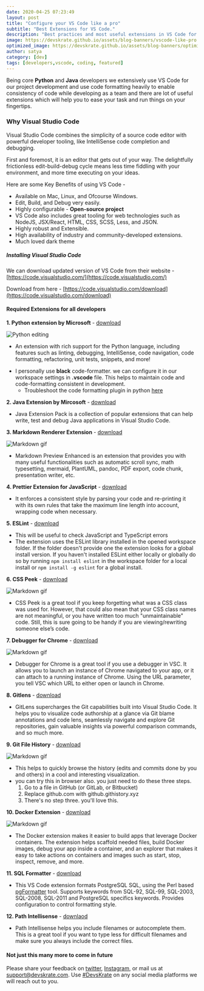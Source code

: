 ```yaml
---
date: 2020-04-25 07:23:49
layout: post
title: "Configure your VS Code like a pro"
subtitle: "Best Extensions for VS Code."
description: "Best practices and most useful extensions in VS Code for good productivity"
image: https://devskrate.github.io/assets/blog-banners/vscode-like-pro.jpg
optimized_image: https://devskrate.github.io/assets/blog-banners/optimized/vscode-like-pro.webp 
author: satya
category: [dev]
tags: [developers,vscode, coding, featured]
---
```


Being core **Python** and **Java** developers we extensively use VS Code for our project development and use code formatting heavily to enable consistency of code while developing as a team and there are lot of useful extensions which will help you to ease your task and run things on your fingertips.

### Why Visual Studio Code

Visual Studio Code combines the simplicity of a source code editor with powerful developer tooling, like IntelliSense code completion and debugging.

First and foremost, it is an editor that gets out of your way. The delightfully frictionless edit-build-debug cycle means less time fiddling with your environment, and more time executing on your ideas.

Here are some Key Benefits of using VS Code -

- Available on Mac, Linux, and Ofcourse Windows.
- Edit, Build, and Debug very easily.
- Highly configurable - **Open-source project**
- VS Code also includes great tooling for web technologies such as NodeJS, JSX/React, HTML, CSS, SCSS, Less, and JSON.
- Highly robust and Extensible.
- High availability of industry and community-developed extensions.
- Much loved dark theme

##### Installing Visual Studio Code

We can download updated version of VS Code from their website - [https://code.visualstudio.com/](https://code.visualstudio.com/)

Download from here - [https://code.visualstudio.com/download](https://code.visualstudio.com/download)

#### Required Extensions for all developers

**1. Python extension by Microsoft** - [download](https://marketplace.visualstudio.com/items?itemName=ms-python.python)

![Python editing](https://devskrate.github.io/assets/images/vscode/python-editing.gif)

- An extension with rich support for the Python language, including features such as linting, debugging, IntelliSense, code navigation, code formatting, refactoring, unit tests, snippets, and more!

* I personally use **black** code-formatter. we can configure it in our workspace settings in **.vscode** file. This helps to maintain code and code-formatting consistent in development.
  - Troubleshoot the code formatting plugin in python [here](https://code.visualstudio.com/docs/python/editing)

**2. Java Extension by Mircosoft** - [download](https://marketplace.visualstudio.com/items?itemName=vscjava.vscode-java-pack)

- Java Extension Pack is a collection of popular extensions that can help write, test and debug Java applications in Visual Studio Code.

**3. Markdown Renderer Extension** - [download](https://marketplace.visualstudio.com/items?itemName=shd101wyy.markdown-preview-enhanced)

![Markdown gif](https://devskrate.github.io/assets/images/vscode/md-image.png)

- Markdown Preview Enhanced is an extension that provides you with many useful functionalities such as automatic scroll sync, math typesetting, mermaid, PlantUML, pandoc, PDF export, code chunk, presentation writer, etc.

**4. Prettier Extension for JavaScript** - [download](https://marketplace.visualstudio.com/items?itemName=esbenp.prettier-vscode)

- It enforces a consistent style by parsing your code and re-printing it with its own rules that take the maximum line length into account, wrapping code when necessary.

**5. ESLint** - [download](https://marketplace.visualstudio.com/items?itemName=dbaeumer.vscode-eslint)

- This will be useful to check JavaScript and TypeScript errors
- The extension uses the ESLint library installed in the opened workspace folder. If the folder doesn't provide one the extension looks for a global install version. If you haven't installed ESLint either locally or globally do so by running `npm install eslint` in the workspace folder for a local install or `npm install -g eslint` for a global install.

**6. CSS Peek** - [download](https://marketplace.visualstudio.com/items?itemName=pranaygp.vscode-css-peek)

![Markdown gif](https://devskrate.github.io/assets/images/vscode/css.gif)

- CSS Peek is a great tool if you keep forgetting what was a CSS class was used for. However, that could also mean that your CSS class names are not meaningful, or you have written too much "unmaintainable" code. Still, this is sure going to be handy if you are viewing/rewriting someone else’s code.

**7. Debugger for Chrome** - [download](https://marketplace.visualstudio.com/items?itemName=msjsdiag.debugger-for-chrome)

![Markdown gif](https://devskrate.github.io/assets/images/vscode/chrome.gif)

- Debugger for Chrome is a great tool if you use a debugger in VSC. It allows you to launch an instance of Chrome navigated to your app, or it can attach to a running instance of Chrome. Using the URL parameter, you tell VSC which URL to either open or launch in Chrome.

**8. Gitlens** - [download](https://marketplace.visualstudio.com/items?itemName=eamodio.gitlens)

- GitLens supercharges the Git capabilities built into Visual Studio Code. It helps you to visualize code authorship at a glance via Git blame annotations and code lens, seamlessly navigate and explore Git repositories, gain valuable insights via powerful comparison commands, and so much more.

**9. Git File History** - [download](https://marketplace.visualstudio.com/items?itemName=pomber.git-file-history)

![Markdown gif](https://devskrate.github.io/assets/images/vscode/git-file-history.gif)

- This helps to quickly browse the history (edits and commits done by you and others) in a cool and interesting visualization.
- you can try this in browser also. you just need to do these three steps.
  1. Go to a file in GitHub (or GitLab, or Bitbucket)
  2. Replace github.com with github.githistory.xyz
  3. There's no step three. you'll love this.

**10. Docker Extension** - [download](https://marketplace.visualstudio.com/items?itemName=ms-azuretools.vscode-docker)

![Markdown gif](https://devskrate.github.io/assets/images/vscode/docker.png)

- The Docker extension makes it easier to build apps that leverage Docker containers. The extension helps scaffold needed files, build Docker images, debug your app inside a container, and an explorer that makes it easy to take actions on containers and images such as start, stop, inspect, remove, and more.

**11. SQL Formatter** - [download](https://marketplace.visualstudio.com/items?itemName=bradymholt.pgformatter)

- This VS Code extension formats PostgreSQL SQL, using the Perl based [pgFormatter](https://github.com/darold/pgFormatter) tool. Supports keywords from SQL-92, SQL-99, SQL-2003, SQL-2008, SQL-2011 and PostgreSQL specifics keywords. Provides configuration to control formatting style.

**12. Path Intellisense** - [downlaod](https://marketplace.visualstudio.com/items?itemName=christian-kohler.path-intellisense)

- Path Intellisense helps you include filenames or autocomplete them. This is a great tool if you want to type less for difficult filenames and make sure you always include the correct files.

#### Not just this many more to come in future

Please share your feedback on [twitter](https://twitter.com/devskrate), [Instagram](https://instagram.com/devskrate), or mail us at support@devskrate.com. Use [#DevsKrate](https://devskrate.com) on any social media platforms we will reach out to you.
